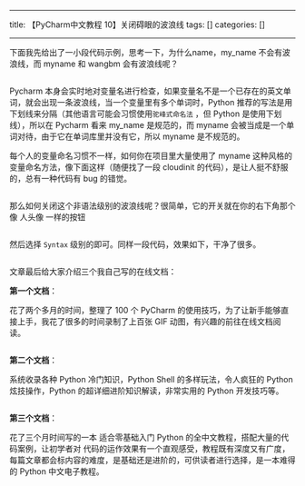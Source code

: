 
--- 
title:  【PyCharm中文教程  10】关闭碍眼的波浪线 
tags: []
categories: [] 

---
下面我先给出了一小段代码示例，思考一下，为什么name，my_name 不会有波浪线，而 myname 和 wangbm 会有波浪线呢？

<img src="https://img-blog.csdnimg.cn/20210309084054262.png" alt="">

Pycharm 本身会实时地对变量名进行检查，如果变量名不是一个已存在的英文单词，就会出现一条波浪线，当一个变量里有多个单词时，Python 推荐的写法是用下划线来分隔（其他语言可能会习惯使用`驼峰式命名法` ，但 Python 是使用下划线），所以在 Pycharm 看来 my_name 是规范的，而 myname 会被当成是一个单词对待，由于它在单词库里并没有它，所以 myname 是不规范的。

每个人的变量命名习惯不一样，如何你在项目里大量使用了 myname 这种风格的变量命名方法，像下面这样（随便找了一段 cloudinit 的代码），是让人挺不舒服的，总有一种代码有 bug 的错觉。

<img src="https://img-blog.csdnimg.cn/20210309084054599.png" alt="">

那么如何关闭这个非语法级别的波浪线呢？很简单，它的开关就在你的右下角那个像 人头像 一样的按钮

<img src="https://img-blog.csdnimg.cn/20210309084054825.png" alt="">

然后选择 `Syntax` 级别的即可。同样一段代码，效果如下，干净了很多。

<img src="https://img-blog.csdnimg.cn/2021030908405542.png" alt="">

文章最后给大家介绍三个我自己写的在线文档：

**第一个文档**：

花了两个多月的时间，整理了 100 个 PyCharm 的使用技巧，为了让新手能够直接上手，我花了很多的时间录制了上百张 GIF 动图，有兴趣的前往在线文档阅读。

<img src="https://img-blog.csdnimg.cn/20210309084055563.png" alt="">

**第二个文档**：

系统收录各种 Python 冷门知识，Python Shell 的多样玩法，令人疯狂的 Python 炫技操作，Python 的超详细进阶知识解读，非常实用的 Python 开发技巧等。

<img src="https://img-blog.csdnimg.cn/20210309084055904.png" alt="">

**第三个文档**：

花了三个月时间写的一本 适合零基础入门 Python 的全中文教程，搭配大量的代码案例，让初学者对 代码的运作效果有一个直观感受，教程既有深度又有广度，每篇文章都会标内容的难度，是基础还是进阶的，可供读者进行选择，是一本难得的 Python 中文电子教程。

<img src="https://img-blog.csdnimg.cn/20210309084056720.png" alt="">
